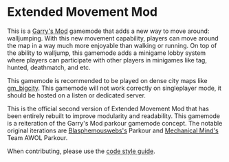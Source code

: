 # Extended Movement Mod

This is a [Garry's Mod](https://gmod.facepunch.com) gamemode that adds a new way to move around: walljumping. With this new movement capability, players can move around the map in a way much more enjoyable than walking or running. On top of the ability to walljump, this gamemode adds a minigame lobby system where players can participate with other players in minigames like tag, hunted, deathmatch, and etc.

This gamemode is recommended to be played on dense city maps like [gm_bigcity](https://steamcommunity.com/sharedfiles/filedetails/?id=105982362). This gamemode will not work correctly on singleplayer mode, it should be hosted on a listen or dedicated server.

This is the official second version of Extended Movement Mod that has been entirely rebuilt to improve modularity and readability. This gamemode is a reiteration of the Garry's Mod parkour gamemode concept. The notable original iterations are [Blasphemouswebs's](http://steamcommunity.com/groups/Blasphemouswebs) Parkour and [Mechanical Mind's](https://github.com/MechanicalMind) Team AWOL Parkour.

When contributing, please use the [code style guide](/code-style-guide.md).
